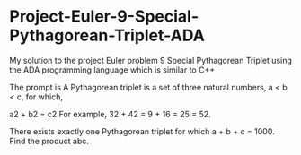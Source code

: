 # Project-Euler-9-Special-Pythagorean-Triplet-ADA
My solution to the project Euler problem 9 Special Pythagorean Triplet using the ADA programming language which is similar to C++

The prompt is
A Pythagorean triplet is a set of three natural numbers, a < b < c, for which,

a2 + b2 = c2
For example, 32 + 42 = 9 + 16 = 25 = 52.

There exists exactly one Pythagorean triplet for which a + b + c = 1000.
Find the product abc.
